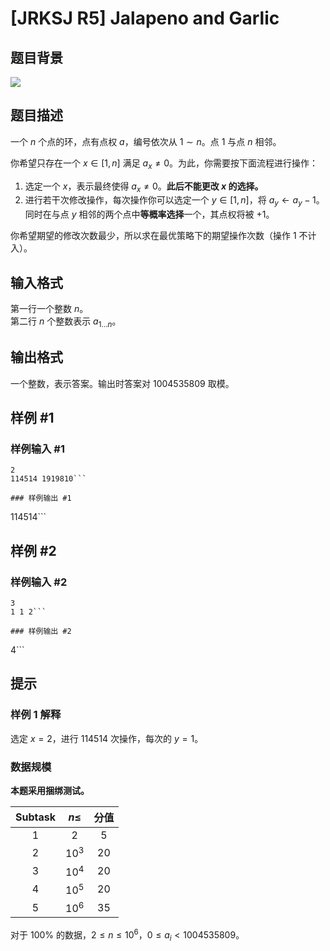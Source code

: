 # [JRKSJ R5] Jalapeno and Garlic

## 题目背景

![](https://cdn.luogu.com.cn/upload/image_hosting/peaku0fe.png)

## 题目描述

一个 $n$ 个点的环，点有点权 $a$，编号依次从 $1\sim n$。点 $1$ 与点 $n$ 相邻。

你希望只存在一个 $x\in[1,n]$ 满足 $a_x\ne 0$。为此，你需要按下面流程进行操作：

1. 选定一个 $x$，表示最终使得 $a_x\ne 0$。**此后不能更改 $x$ 的选择。**
2. 进行若干次修改操作，每次操作你可以选定一个 $y\in[1,n]$，将 $a_y\gets a_y-1$。同时在与点 $y$ 相邻的两个点中**等概率选择**一个，其点权将被 $+1$。

你希望期望的修改次数最少，所以求在最优策略下的期望操作次数（操作 1 不计入）。

## 输入格式

第一行一个整数 $n$。\
第二行 $n$ 个整数表示 $a_{1\dots n}$。

## 输出格式

一个整数，表示答案。输出时答案对 $1004535809$ 取模。

## 样例 #1

### 样例输入 #1
```
2
114514 1919810```

### 样例输出 #1

```
114514```

## 样例 #2

### 样例输入 #2
```
3
1 1 2```

### 样例输出 #2

```
4```

## 提示

### 样例 $1$ 解释

选定 $x=2$，进行 $114514$ 次操作，每次的 $y=1$。

### 数据规模

**本题采用捆绑测试。**

| $\text{Subtask}$ | $n\le$ |分值 |
| :----------: | :----------: |:----------: |
| $1$ | $2$ | $5$ |
| $2$ | $10^3$ | $20$ |
| $3$ | $10^4$ | $20$ |
| $4$ | $10^5$ | $20$ |
| $5$ | $10^6$ | $35$ |

对于 $100\%$ 的数据，$2\le n\le 10^6$，$0\le a_i<1004535809$。

